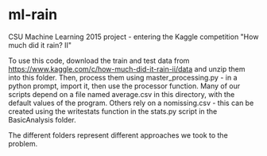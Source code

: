 # ml-rain
CSU Machine Learning 2015 project - entering the Kaggle competition "How much did it rain? II"

To use this code, download the train and test data from https://www.kaggle.com/c/how-much-did-it-rain-ii/data and unzip them into this folder. Then, process them using master_processing.py - in a python prompt, import it, then use the processor function. Many of our scripts depend on a file named average.csv in this directory, with the default values of the program. Others rely on a nomissing.csv - this can be created using the writestats function in the stats.py script in the BasicAnalysis folder.

The different folders represent different approaches we took to the problem.
